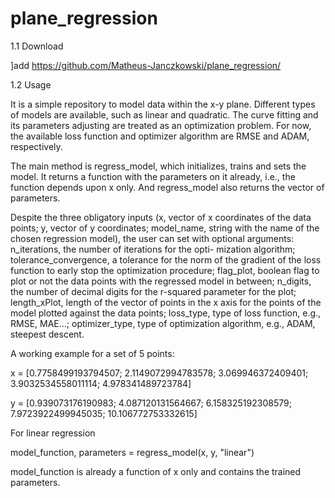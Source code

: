 # plane_regression

1.1 Download

]add https://github.com/Matheus-Janczkowski/plane_regression/

1.2 Usage

It is a simple repository to model data within the x-y plane. Different types of models are available, such as linear and quadratic.
The curve fitting and its parameters adjusting are treated as an optimization problem. For now, the available loss function and optimizer
algorithm are RMSE and ADAM, respectively. 

The main method is regress_model, which initializes, trains and sets the model. It returns a function with the parameters on it already,
i.e., the function depends upon x only. And regress_model also returns the vector of parameters.

Despite the three obligatory inputs (x, vector of x coordinates of the data points; y, vector of y coordinates; model_name, string with
the name of the chosen regression model), the user can set with optional arguments: n_iterations, the number of iterations for the opti-
mization algorithm; tolerance_convergence, a tolerance for the norm of the gradient of the loss function to early stop the optimization
procedure; flag_plot, boolean flag to plot or not the data points with the regressed model in between; n_digits, the number of decimal
digits for the r-squared parameter for the plot; length_xPlot, length of the vector of points in the x axis for the points of the model
plotted against the data points; loss_type, type of loss function, e.g., RMSE, MAE...; optimizer_type, type of optimization algorithm,
e.g., ADAM, steepest descent.

A working example for a set of 5 points: 

x = [0.7758499193794507; 2.1149072994783578; 3.069946372409401; 3.9032534558011114; 4.978341489723784]

y = [0.939073176190983; 4.087120131564667; 6.158325192308579; 7.9723922499945035; 10.106772753332615]

For linear regression

model_function, parameters = regress_model(x, y, "linear")

model_function is already a function of x only and contains the trained parameters.
